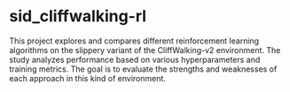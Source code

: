 # sid_cliffwalking-rl
This project explores and compares different reinforcement learning algorithms on the slippery variant of the CliffWalking-v2 environment. The study analyzes performance based on various hyperparameters and training metrics. The goal is to evaluate the strengths and weaknesses of each approach in this kind of environment.
